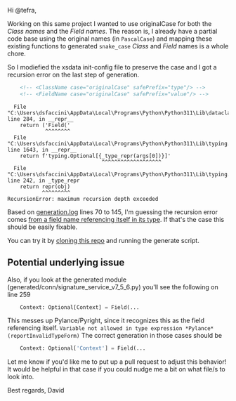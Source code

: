 Hi @tefra, 

Working on this same project I wanted to use originalCase for both the *Class names* and the *Field names*. The reason is, I already have a partial code base using the original names (in `PascalCase`) and mapping these existing functions to generated `snake_case` *Class* and *Field* names is a whole chore.

So I modiefied the xsdata init-config file to preserve the case and I got a recursion error on the last step of generation.
```xml
    <!-- <ClassName case="originalCase" safePrefix="type"/> -->
    <!-- <FieldName case="originalCase" safePrefix="value"/> -->
```
```
  File "C:\Users\dsfaccini\AppData\Local\Programs\Python\Python311\Lib\dataclasses.py", line 284, in __repr__
    return ('Field('
            ^^^^^^^^
  File "C:\Users\dsfaccini\AppData\Local\Programs\Python\Python311\Lib\typing.py", line 1643, in __repr__
    return f'typing.Optional[{_type_repr(args[0])}]'
                              ^^^^^^^^^^^^^^^^^^^
  File "C:\Users\dsfaccini\AppData\Local\Programs\Python\Python311\Lib\typing.py", line 242, in _type_repr
    return repr(obj)
           ^^^^^^^^^
RecursionError: maximum recursion depth exceeded
```
Based on [generation.log](./generation.log) lines 70 to 145, I'm guessing the recursion error comes [from a field name referencing itself in its type](#potential-underlying-issue). If that's the case this should be easily fixable.

You can try it by [cloning this repo](https://github.com/dsfaccini/xsdata-issues) and running the generate script.

## Potential underlying issue
Also, if you look at the generated module (generated/conn/signature_service_v7_5_6.py) you'll see the following on line 259

```python
    Context: Optional[Context] = Field(...
```

This messes up Pylance/Pyright, since it recognizes this as the field referencing itself.
`Variable not allowed in type expression *Pylance*(reportInvalidTypeForm)`
The correct generation in those cases should be 
```python
    Context: Optional['Context'] = Field(...
```

Let me know if you'd like me to put up a pull request to adjust this behavior! It would be helpful in that case if you could nudge me a bit on what file/s to look into.

Best regards,
David